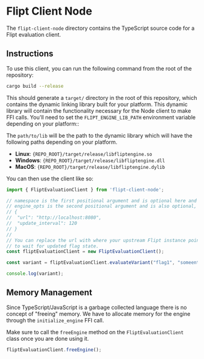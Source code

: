 # Flipt Client Node

The `flipt-client-node` directory contains the TypeScript source code for a Flipt evaluation client.

## Instructions

To use this client, you can run the following command from the root of the repository:

```bash
cargo build --release
```

This should generate a `target/` directory in the root of this repository, which contains the dynamic linking library built for your platform. This dynamic library will contain the functionality necessary for the Node client to make FFI calls. You'll need to set the `FLIPT_ENGINE_LIB_PATH` environment variable depending on your platform::

The `path/to/lib` will be the path to the dynamic library which will have the following paths depending on your platform.

- **Linux**: `{REPO_ROOT}/target/release/libfliptengine.so`
- **Windows**: `{REPO_ROOT}/target/release/libfliptengine.dll`
- **MacOS**: `{REPO_ROOT}/target/release/libfliptengine.dylib`

You can then use the client like so:

```typescript
import { FliptEvaluationClient } from 'flipt-client-node';

// namespace is the first positional argument and is optional here and will have a value of "default" if not specified.
// engine_opts is the second positional argument and is also optional, the structure is:
// {
//  "url": "http://localhost:8080",
//  "update_interval": 120 
// }
//
// You can replace the url with where your upstream Flipt instance points to, and the update interval for how long you are willing
// to wait for updated flag state.
const fliptEvaluationClient = new FliptEvaluationClient();

const variant = fliptEvaluationClient.evaluateVariant("flag1", "someentity", {"fizz": "buzz"});

console.log(variant);
```

## Memory Management

Since TypeScript/JavaScript is a garbage collected language there is no concept of "freeing" memory. We have to allocate memory for the engine through the `initialize_engine` FFI call.

Make sure to call the `freeEngine` method on the `FliptEvaluationClient` class once you are done using it.

```typescript
fliptEvaluationClient.freeEngine();
```

